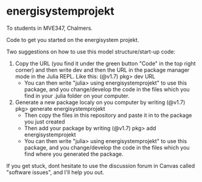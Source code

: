 # energisystemprojekt
To students in MVE347, Chalmers.

Code to get you started on the energisystem projekt.
 
 
Two suggestions on how to use this model structure/start-up code:

1. Copy the URL (you find it under the green button "Code" in the top right corner) and then write dev and then the URL in the package manager mode in the Julia REPL. Like this: (@v1.7) pkg> dev URL
   - You can then write "julia> using energisystemprojekt" to use this package, and you change/develop the code in the files which you find in your .julia folder on your computer.  
2. Generate a new package localy on you computer by writing (@v1.7) pkg> generate energisystemprojekt
   - Then copy the files in this repository and paste it in to the package you just created
   - Then add your package by writing (@v1.7) pkg> add energisystemprojekt
   - You can then write "julia> using energisystemprojekt" to use this package, and you change/develop the code in the files which you find where you generated the package.  

If you get stuck, dont hesitate to use the discussion forum in Canvas called "software issues", and I'll help you out. 
